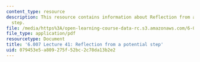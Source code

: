 ```yaml
---
content_type: resource
description: This resource contains information about Reflection from a potential
  step.
file: /media/https%3A/open-learning-course-data-rc.s3.amazonaws.com/6-007-electromagnetic-energy-from-motors-to-lasers-spring-2011/079453e5a809275f52bc2c78da13b2e2_MIT6_007S11_lec41.pdf
file_type: application/pdf
resourcetype: Document
title: '6.007 Lecture 41: Reflection from a potential step'
uid: 079453e5-a809-275f-52bc-2c78da13b2e2
---
```

